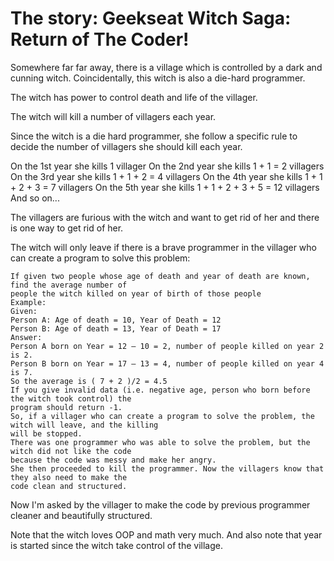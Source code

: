 # The story: Geekseat Witch Saga: Return of The Coder!

Somewhere far far away, there is a village which is controlled by a dark and cunning witch.
Coincidentally, this witch is also a die-hard programmer.

The witch has power to control death and life of the villager.

The witch will kill a number of villagers each year.

Since the witch is a die hard programmer, she follow a specific rule to decide the number of villagers
she should kill each year.

On the 1st year she kills 1 villager
On the 2nd year she kills 1 + 1 = 2 villagers
On the 3rd year she kills 1 + 1 + 2 = 4 villagers
On the 4th year she kills 1 + 1 + 2 + 3 = 7 villagers
On the 5th year she kills 1 + 1 + 2 + 3 + 5 = 12 villagers
And so on...

The villagers are furious with the witch and want to get rid of her and there is one way to get rid of
her.

The witch will only leave if there is a brave programmer in the villager who can create a program to
solve this problem:

    If given two people whose age of death and year of death are known, find the average number of
    people the witch killed on year of birth of those people
    Example:
    Given:
    Person A: Age of death = 10, Year of Death = 12
    Person B: Age of death = 13, Year of Death = 17
    Answer:
    Person A born on Year = 12 – 10 = 2, number of people killed on year 2 is 2.
    Person B born on Year = 17 – 13 = 4, number of people killed on year 4 is 7.
    So the average is ( 7 + 2 )/2 = 4.5
    If you give invalid data (i.e. negative age, person who born before the witch took control) the
    program should return -1.
    So, if a villager who can create a program to solve the problem, the witch will leave, and the killing
    will be stopped.
    There was one programmer who was able to solve the problem, but the witch did not like the code
    because the code was messy and make her angry.
    She then proceeded to kill the programmer. Now the villagers know that they also need to make the
    code clean and structured.

Now I'm asked by the villager to make the code by previous programmer cleaner and beautifully
structured.

Note that the witch loves OOP and math very much. And also note that year is started since the
witch take control of the village.
